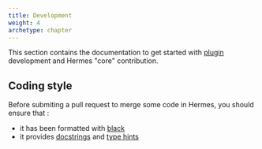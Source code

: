 ```yaml
---
title: Development
weight: 4
archetype: chapter
---
```


This section contains the documentation to get started with [plugin](./plugins) development and Hermes "core" contribution.

## Coding style

Before submiting a pull request to merge some code in Hermes, you should ensure that :

- it has been formatted with [black](https://github.com/psf/black)
- it provides [docstrings](https://peps.python.org/pep-0257/) and [type hints](https://peps.python.org/pep-0484/)

